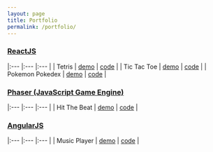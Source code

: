 ```yaml
---
layout: page
title: Portfolio
permalink: /portfolio/
---
```


### [ReactJS](https://facebook.github.io/react/)

|:---	            |:---	|:---	|
|   Tetris      	|   [demo](https://viiqswim.github.io/tetris-redux)	            |   [code](https://github.com/viiqswim/tetris-redux)	    |
|   Tic Tac Toe 	|   [demo](https://viiqswim.github.io/tic-tac-toe-react/demo/)	|   [code](https://github.com/viiqswim/tic-tac-toe-react)	|
|   Pokemon Pokedex	|   [demo](https://viiqswim.github.io/pokedex-react-redux/)	    |   [code](https://github.com/viiqswim/pokedex-react-redux)	|

### [Phaser (JavaScript Game Engine)](http://phaser.io/)

|:---	            |:---	|:---	|
|   Hit The Beat    |   [demo](https://viiqswim.github.io/https://viiqswim.github.io/hit_the_beat)  |   [code](https://github.com/viiqswim/hit_the_beat)	    |

### [AngularJS](https://angularjs.org/)

|:---	            |:---	|:---	|
|   Music Player    |   [demo](https://viiqswim.github.io/music-player-angular/public/)  |   [code](https://github.com/viiqswim/music-player-angular)	    |
